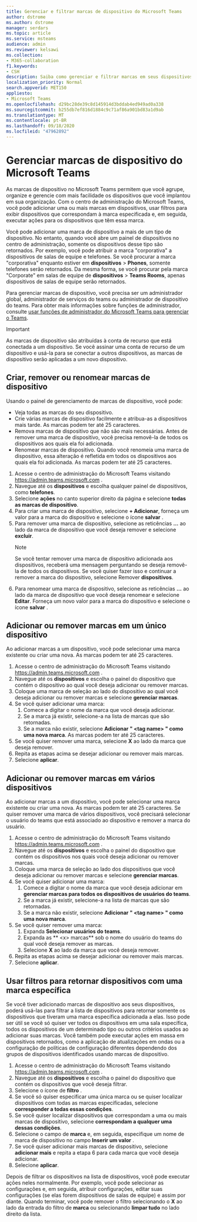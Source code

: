 ```yaml
---
title: Gerenciar e filtrar marcas de dispositivo do Microsoft Teams
author: dstrome
ms.author: dstrome
manager: serdars
ms.topic: article
ms.service: msteams
audience: admin
ms.reviewer: kelsawi
ms.collection:
- M365-collaboration
f1.keywords:
- CSH
description: Saiba como gerenciar e filtrar marcas em seus dispositivos Microsoft Teams.
localization_priority: Normal
search.appverid: MET150
appliesto:
- Microsoft Teams
ms.openlocfilehash: d29bc28de39c8d145914d3bddab4ed949ad0a338
ms.sourcegitcommit: b255db7ef816d1884c9c71af86a901bd83a1d9ab
ms.translationtype: MT
ms.contentlocale: pt-BR
ms.lasthandoff: 09/18/2020
ms.locfileid: "47962892"
---
```

# <a name="manage-microsoft-teams-device-tags"></a>Gerenciar marcas de dispositivo do Microsoft Teams

As marcas de dispositivo no Microsoft Teams permitem que você agrupe, organize e gerencie com mais facilidade os dispositivos que você implantou em sua organização. Com o centro de administração do Microsoft Teams, você pode adicionar uma ou mais marcas em dispositivos, usar filtros para exibir dispositivos que correspondam à marca especificada e, em seguida, executar ações para os dispositivos que têm essa marca.

Você pode adicionar uma marca de dispositivo a mais de um tipo de dispositivo. No entanto, quando você abre um painel de dispositivos no centro de administração, somente os dispositivos desse tipo são retornados. Por exemplo, você pode atribuir a marca "corporativa" a dispositivos de salas de equipe e telefones. Se você procurar a marca "corporativa" enquanto estiver em **dispositivos**  >  **Phones**, somente telefones serão retornados. Da mesma forma, se você procurar pela marca "Corporate" em salas de equipe de **dispositivos**  >  **Teams Rooms**, apenas dispositivos de salas de equipe serão retornados.

Para gerenciar marcas de dispositivo, você precisa ser um administrador global, administrador de serviços do teams ou administrador de dispositivo do teams. Para obter mais informações sobre funções de administrador, consulte [usar funções de administrador do Microsoft Teams para gerenciar o Teams](../using-admin-roles.md).

> [!IMPORTANT]
> As marcas de dispositivo são atribuídas à conta de recurso que está conectada a um dispositivo. Se você assinar uma conta de recurso de um dispositivo e usá-la para se conectar a outros dispositivos, as marcas de dispositivo serão aplicadas a um novo dispositivo.

## <a name="create-remove-or-rename-device-tags"></a>Criar, remover ou renomear marcas de dispositivo

Usando o painel de gerenciamento de marcas de dispositivo, você pode:

- Veja todas as marcas do seu dispositivo.
- Crie várias marcas de dispositivo facilmente e atribua-as a dispositivos mais tarde. As marcas podem ter até 25 caracteres.
- Remova marcas de dispositivo que não são mais necessárias. Antes de remover uma marca de dispositivo, você precisa removê-la de todos os dispositivos aos quais ela foi adicionada.
- Renomear marcas de dispositivo. Quando você renomeia uma marca de dispositivo, essa alteração é refletida em todos os dispositivos aos quais ela foi adicionada. As marcas podem ter até 25 caracteres.

1. Acesse o centro de administração do Microsoft Teams visitando https://admin.teams.microsoft.com .
2. Navegue até os **dispositivos** e escolha qualquer painel de dispositivos, como **telefones**.
3. Selecione **ações** no canto superior direito da página e selecione **todas as marcas de dispositivo**.
4. Para criar uma marca de dispositivo, selecione **+ Adicionar**, forneça um valor para a marca do dispositivo e selecione o ícone **salvar** .
5. Para remover uma marca de dispositivo, selecione as reticências **...** ao lado da marca de dispositivo que você deseja remover e selecione **excluir**.
    > [!NOTE]
    > Se você tentar remover uma marca de dispositivo adicionada aos dispositivos, receberá uma mensagem perguntando se deseja removê-la de todos os dispositivos. Se você quiser fazer isso e continuar a remover a marca do dispositivo, selecione Remover **dispositivos**.
6. Para renomear uma marca de dispositivo, selecione as reticências **...** ao lado da marca de dispositivo que você deseja renomear e selecione **Editar**. Forneça um novo valor para a marca do dispositivo e selecione o ícone **salvar** .

## <a name="add-or-remove-tags-on-a-single-device"></a>Adicionar ou remover marcas em um único dispositivo

Ao adicionar marcas a um dispositivo, você pode selecionar uma marca existente ou criar uma nova. As marcas podem ter até 25 caracteres.

1. Acesse o centro de administração do Microsoft Teams visitando https://admin.teams.microsoft.com .
2. Navegue até os **dispositivos** e escolha o painel do dispositivo que contém o dispositivo ao qual você deseja adicionar ou remover marcas.
3. Coloque uma marca de seleção ao lado do dispositivo ao qual você deseja adicionar ou remover marcas e selecione **gerenciar marcas**.
4. Se você quiser adicionar uma marca:
    1. Comece a digitar o nome da marca que você deseja adicionar.
    2. Se a marca já existir, selecione-a na lista de marcas que são retornadas.
    3. Se a marca não existir, selecione **Adicionar " \<tag name> " como uma nova marca**. As marcas podem ter até 25 caracteres.
5. Se você quiser remover uma marca, selecione **X** ao lado da marca que deseja remover.
6. Repita as etapas acima se desejar adicionar ou remover mais marcas.
7. Selecione **aplicar**.

## <a name="add-or-remove-tags-on-multiple-devices"></a>Adicionar ou remover marcas em vários dispositivos

Ao adicionar marcas a um dispositivo, você pode selecionar uma marca existente ou criar uma nova. As marcas podem ter até 25 caracteres. Se quiser remover uma marca de vários dispositivos, você precisará selecionar o usuário do teams que está associado ao dispositivo e remover a marca do usuário.

1. Acesse o centro de administração do Microsoft Teams visitando https://admin.teams.microsoft.com .
2. Navegue até os **dispositivos** e escolha o painel do dispositivo que contém os dispositivos nos quais você deseja adicionar ou remover marcas.
3. Coloque uma marca de seleção ao lado dos dispositivos que você deseja adicionar ou remover marcas e selecione **gerenciar marcas**.
4. Se você quiser adicionar uma marca:
    1. Comece a digitar o nome da marca que você deseja adicionar em **gerenciar marcas para todos os dispositivos de usuários do teams**.
    2. Se a marca já existir, selecione-a na lista de marcas que são retornadas.
    3. Se a marca não existir, selecione **Adicionar " \<tag name> " como uma nova marca**.
5. Se você quiser remover uma marca:
    1. Expanda **Selecionar usuários do teams**.
    2. Expanda as ** \<x> marcas** sob o nome do usuário do teams do qual você deseja remover as marcas.
    3. Selecione **X** ao lado da marca que você deseja remover.
6. Repita as etapas acima se desejar adicionar ou remover mais marcas.
7. Selecione **aplicar**.

## <a name="use-filters-to-return-devices-with-a-specific-tag"></a>Usar filtros para retornar dispositivos com uma marca específica

Se você tiver adicionado marcas de dispositivo aos seus dispositivos, poderá usá-las para filtrar a lista de dispositivos para retornar somente os dispositivos que tiveram uma marca específica adicionada a elas. Isso pode ser útil se você só quiser ver todos os dispositivos em uma sala específica, todos os dispositivos de um determinado tipo ou outros critérios usados ao adicionar suas marcas. Você também pode executar ações em massa em dispositivos retornados, como a aplicação de atualizações em ondas ou a configuração de políticas de configuração diferentes dependendo dos grupos de dispositivos identificados usando marcas de dispositivo.

1. Acesse o centro de administração do Microsoft Teams visitando https://admin.teams.microsoft.com .
2. Navegue até os **dispositivos** e escolha o painel do dispositivo que contém os dispositivos que você deseja filtrar.
3. Selecione o ícone de **filtro** .
4. Se você só quiser especificar uma única marca ou se quiser localizar dispositivos com todas as marcas especificadas, selecione **corresponder a todas essas condições**.
5. Se você quiser localizar dispositivos que correspondam a uma ou mais marcas de dispositivo, selecione **correspondam a qualquer uma dessas condições**.
6. Selecione o campo de **marca** e, em seguida, especifique um nome de marca de dispositivo no campo **Inserir um valor** .
7. Se você quiser adicionar mais marcas de dispositivo, selecione **adicionar mais** e repita a etapa 6 para cada marca que você deseja adicionar.
8. Selecione **aplicar**.

Depois de filtrar os dispositivos na lista de dispositivos, você pode executar ações neles normalmente. Por exemplo, você pode selecionar as configurações e, em seguida, atribuir configurações, editar suas configurações (se elas forem dispositivos de salas de equipe) e assim por diante. Quando terminar, você pode remover o filtro selecionando o **X**  ao lado da entrada do filtro de **marca** ou selecionando **limpar tudo** no lado direito da lista.
